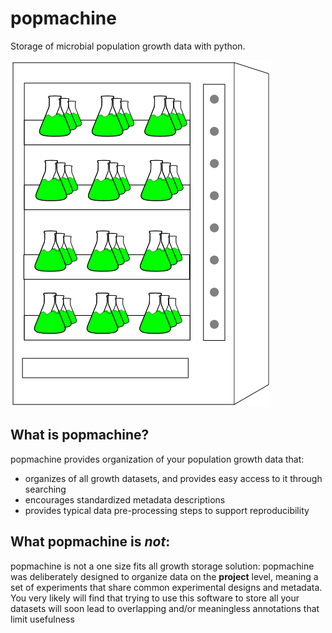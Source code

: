 # popmachine

Storage of microbial population growth data with python.

![alt text](popmachine.png "popmachine")


## What is popmachine?
popmachine provides organization of your population growth data that:
* organizes of all growth datasets, and provides easy access to it through searching
* encourages standardized metadata descriptions
* provides typical data pre-processing steps to support reproducibility

## What popmachine is *not*:
popmachine is not a one size fits all growth storage solution: popmachine was deliberately designed to organize data on the **project** level, meaning a set of experiments that share common experimental designs and metadata. You very likely will find that trying to use this software to store all your datasets will soon lead to overlapping and/or meaningless annotations that limit usefulness
